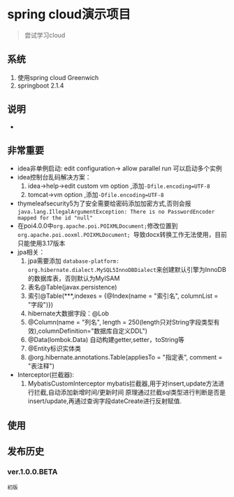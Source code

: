 # spring cloud演示项目

> 尝试学习cloud

## 系统
1. 使用spring cloud Greenwich
2. springboot 2.1.4

## 说明
- 

## 非常重要

* idea非单例启动: edit configuration-> allow parallel run 可以启动多个实例
* idea控制台乱码解决方案：
    1. idea->help->edit custom vm option ,添加`-Dfile.encoding=UTF-8`
    2. tomcat->vm option ,添加`-Dfile.encoding=UTF-8`
* thymeleafsecurity5为了安全需要给密码添加加密方式,否则会报
  `java.lang.IllegalArgumentException: There is no PasswordEncoder mapped for the id "null"`
* 在poi4.0.0中`org.apache.poi.POIXMLDocument;`修改位置到`org.apache.poi.ooxml.POIXMLDocument; `导致docx转换工作无法使用，目前只能使用3.17版本
* jpa相关：
    1. jpa需要添加
        `database-platform: org.hibernate.dialect.MySQL5InnoDBDialect`来创建默认引擎为InnoDB的数据库表，否则默认为MyISAM
    2. 表名@Table(javax.persistence)  
    3. 索引@Table(***,indexes = {@Index(name = "索引名", columnList = "字段")})
    4. hibernate大数据字段：@Lob
    5. @Column(name = "列名", length = 250(length只对String字段类型有效),columnDefinition="数据库自定义DDL")
    6. @Data(lombok.Data) 自动构建getter,setter，toString等
    7. @Entity标识实体类
    8. @org.hibernate.annotations.Table(appliesTo = "指定表", comment = "表注释")
* Interceptor(拦截器):
    1. MybatisCustomInterceptor mybatis拦截器,用于对insert,update方法进行拦截,自动添加新增时间/更新时间
        原理通过拦截sql类型进行判断是否是insert/update,再通过查询字段dateCreate进行反射赋值.
        
## 使用

## 发布历史

### ver.1.0.0.BETA
    
    初版

